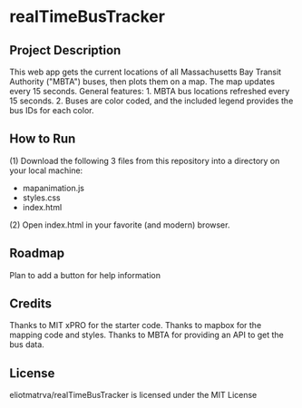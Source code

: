 # realTimeBusTracker

<h2>Project Description</h2>
This web app gets the current locations of all Massachusetts Bay Transit Authority ("MBTA") buses, then plots them on a map.  The map updates every 15 seconds.
General features:
1. MBTA bus locations refreshed every 15 seconds.
2. Buses are color coded, and the included legend provides the bus IDs for each color.

<h2>How to Run</h2>
(1) Download the following 3 files from this repository into a directory on your local machine: 
<ul>
  <li>mapanimation.js</li>
  <li>styles.css</li>
  <li>index.html</li>
</ul>
(2) Open index.html in your favorite (and modern) browser.

<h2>Roadmap</h2>
Plan to add a button for help information

<h2>Credits</h2>
Thanks to MIT xPRO for the starter code.
Thanks to mapbox for the mapping code and styles.
Thanks to MBTA for providing an API to get the bus data.

<h2>License</h2>
eliotmatrva/realTimeBusTracker is licensed under the MIT License
